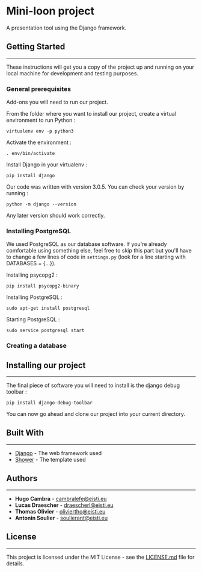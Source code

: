 # Mini-loon project

A presentation tool using the Django framework.

## Getting Started
---

These instructions will get you a copy of the project up and running on your local machine for development and testing purposes.

### General prerequisites

Add-ons you will need to run our project.

From the folder where you want to install our project, create a virtual environment to run Python :
```
virtualenv env -p python3
```

Activate the environment :
```
. env/bin/activate
```

Install Django in your virtualenv :
```
pip install django
```
Our code was written with version 3.0.5.
You can check your version by running :
```
python -m django --version
```
Any later version should work correctly.


### Installing PostgreSQL

We used PostgreSQL as our database software. If you're already comfortable using something else, feel free to skip this part but you'll have to change a few lines of code in `settings.py` (look for a line starting with DATABASES = {...}).

Installing psycopg2 :
```
pip install psycopg2-binary
```

Installing PostgreSQL :
```
sudo apt-get install postgresql
```

Starting PostgreSQL :
```
sudo service postgresql start
```

### Creating a database

## Installing our project
---

The final piece of software you will need to install is the django debug toolbar :
```
pip install django-debug-toolbar
```

You can now go ahead and clone our project into your current directory.

## Built With
---

* [Django](https://www.djangoproject.com/) - The web framework used
* [Shower](https://github.com/shower/shower) - The template used
 

## Authors
---

* **Hugo Cambra** - cambralefe@eisti.eu
* **Lucas Draescher** - draescherl@eisti.eu
* **Thomas Olivier** - oliviertho@eisti.eu
* **Antonin Soulier** - soulierant@eisti.eu

## License
---

This project is licensed under the MIT License - see the [LICENSE.md](LICENSE) file for details.
